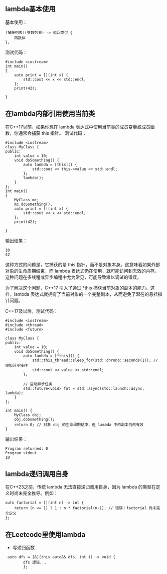 ## lambda基本使用
基本使用：
~~~
[捕获列表](参数列表) -> 返回类型 {
    函数体
};
~~~

测试代码：
~~~
#include <iostream>
int main()
{
    auto print = [](int x) {
        std::cout << x << std::endl;
    };
    print(42);

}
~~~
## 在lambda内部引用使用当前类
在C++17以前，如果你想在 lambda 表达式中使用当前类的成员变量或成员函数，你通常会捕获 this 指针。
测试代码：
~~~
#include <iostream>
class MyClass {
public:
    int value = 10;
    void doSomething() {
        auto lambda = [this]() {
            std::cout << this->value << std::endl;
        };
        lambda();
    }
};
int main()
{
    MyClass mc;
    mc.doSomething();
    auto print = [](int x) {
        std::cout << x << std::endl;
    };
    print(42);

}
~~~
输出结果：
~~~
10
42
~~~
这种方式的问题是，它捕获的是 this 指针，而不是对象本身。这意味着如果外部对象的生命周期结束，而 lambda 表达式仍在使用，就可能访问到无效的内存。这种问题在多线程或异步编程中尤为常见，可能导致难以调试的错误。

为了解决这个问题，C++17 引入了通过 *this 捕获当前对象的副本的能力。这样，lambda 表达式就拥有了当前对象的一个完整副本，从而避免了潜在的悬挂指针问题。

C++17及以后，测试代码：
~~~
#include <iostream>
#include <thread>
#include <future>

class MyClass {
public:
    int value = 10;
    void doSomething() {
        auto lambda = [*this]() {
            std::this_thread::sleep_for(std::chrono::seconds(1)); // 模拟异步操作
            std::cout << value << std::endl;
        };

        // 启动异步任务
        std::future<void> fut = std::async(std::launch::async, lambda);
    }
};

int main() {
    MyClass obj;
    obj.doSomething();
    return 0; // 对象 obj 的生命周期结束，但 lambda 中的副本仍然有效
}
~~~
输出结果：
~~~
Program returned: 0
Program stdout
10
~~~

## lambda递归调用自身
在C++23之前，传统 lambda 无法直接递归调用自身，因为 lambda 的类型在定义时尚未完全推导。例如：
~~~
auto factorial = [](int n) -> int {
    return (n <= 1) ? 1 : n * factorial(n-1); // 错误：factorial 尚未完全定义
};
~~~

## 在Leetcode里使用lambda
* 写递归函数
~~~
 auto dfs = [&](this auto&& dfs, int i) -> void {
        dfs 逻辑...
        };

~~~